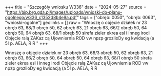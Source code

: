 +++
title = "Szczegóły wniosku W336"
date = "2024-05-27"
source = "https://bip.brg.gda.pl/images/uploads/wnioski-do-planu-ogolnego/w336_c1352d8b4e9a.pdf"
tags = ["obręb: 0050", "obręb: 0063", "wnioski-ogolne"]
geolinks = []
raw = "Wnoszę o objęcie działek nr 23 obręb 63, 68/3 obręb 50, 62 obręb 63, 21 obręb 63, 66/2 obręb 50, 64 obręb 50, 64 obręb 63, 68/1 obręb 50 sirefa zieler ekrea esl i inneg irodi  Objęcie ralą ZAKaz cą Ujowniernia ROD vw npzp grozlioDy eg kwidacją (a 5! p. AELA, R R "
+++

Wnoszę o objęcie działek nr 23 obręb 63, 68/3 obręb 50, 62 obręb 63, 21 obręb 63, 66/2 obręb
50, 64 obręb 50, 64 obręb 63, 68/1 obręb 50 sirefa zieler ekrea esl i inneg irodi
 Objęcie ralą ZAKaz cą Ujowniernia ROD vw npzp grozlioDy eg kwidacją (a 5! p. AELA, R R



